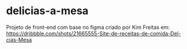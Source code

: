 # delicias-a-mesa
Projeto de front-end com base no figma criado por Kim Freitas em: https://dribbble.com/shots/21665555-Site-de-receitas-de-comida-Del-cias-Mesa
